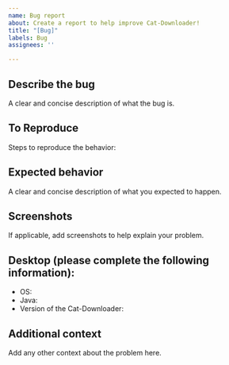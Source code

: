 ```yaml
---
name: Bug report
about: Create a report to help improve Cat-Downloader!
title: "[Bug]"
labels: Bug
assignees: ''

---
```


## Describe the bug
A clear and concise description of what the bug is.

## To Reproduce
Steps to reproduce the behavior:

## Expected behavior
A clear and concise description of what you expected to happen.

## Screenshots
If applicable, add screenshots to help explain your problem.

## Desktop (please complete the following information):
- OS:
- Java:
- Version of the Cat-Downloader:

## Additional context
Add any other context about the problem here.
